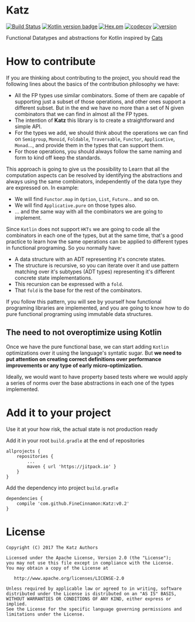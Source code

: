 Katz
====
[![Build Status](https://travis-ci.org/FineCinnamon/Katz.svg?branch=master)](https://travis-ci.org/FineCinnamon/Katz/)
[![Kotlin version badge](https://img.shields.io/badge/kotlin-1.1.1-blue.svg)](http://kotlinlang.org/)
[![Hex.pm](https://img.shields.io/hexpm/l/plug.svg)](http://www.apache.org/licenses/LICENSE-2.0)
[![codecov](https://codecov.io/gh/FineCinnamon/Katz/branch/master/graph/badge.svg)](https://codecov.io/gh/FineCinnamon/Katz)
[![version](https://jitpack.io/v/FineCinnamon/Katz.svg)](https://jitpack.io/#FineCinnamon/Katz/v0.2)

Functional Datatypes and abstractions for Kotlin inspired by [Cats][cats]

# How to contribute

If you are thinking about contributing to the project, you should read the following lines about the basics of the contribution philosophy we have:

* All the FP types use similar combinators. Some of them are capable of supporting just a subset of those operations, and other ones support a different subset. But in the end we have no more than a set of N given combinators that we can find in almost all the FP types.
* The intention of **Katz** this library is to create a straightforward and simple API.
* For the types we add, we should think about the operations we can find on `Semigroup`, `Monoid`, `Foldable`, `Traversable`, `Functor`, `Applicative`, `Monad`..., and provide them in the types that can support them.
* For those operations, you should always follow the same naming and form to kind off keep the standards.

This approach is going to give us the possibility to Learn that all the computation aspects can be resolved by identifying the abstractions and always using the same combinators, independently of the data type they are expressed on. In example:

* We will find `Functor.map` in `Option`, `List`, `Future`... and so on.
* We will find `Applicative.pure` on those types also.
* ... and the same way with all the combinators we are going to implement.

Since `Kotlin` does not support `HKTs` we are going to code all the combinators in each one of the types, but at the same time, that's a good practice to learn how the same operations can be applied to different types in functional programing. So you normally have:

* A data structure with an ADT representing it's concrete states.
* The structure is recursive, so you can iterate over it and use pattern matching over it's subtypes (ADT types) representing it's different concrete state implementations.
* This recursion can be expressed with a `fold`.
* That `fold` is the base for the rest of the combinators.

If you follow this pattern, you will see by yourself how functional programing libraries are implemented, and you are going to know how to do pure functional programing using immutable data structures.

## The need to not overoptimize using Kotlin

Once we have the pure functional base, we can start adding `Kotlin` optimizations over it using the language's syntatic sugar. But **we need to put attention on creating correct definitions over performance improvements or any type of early micro-optimization.**

Ideally, we would want to have property based tests where we would apply a series of norms over the base abstractions in each one of the types implemented.

# Add it to your project

Use it at your how risk, the actual state is not production ready

Add it in your root `build.gradle` at the end of repositories

```
allprojects {
    repositories {
        ...
        maven { url 'https://jitpack.io' }
    }
}
```

Add the dependency into project `build.gradle`

```
dependencies {
    compile 'com.github.FineCinnamon:Katz:v0.2'
}
```

# License

    Copyright (C) 2017 The Katz Authors

    Licensed under the Apache License, Version 2.0 (the "License");
    you may not use this file except in compliance with the License.
    You may obtain a copy of the License at

       http://www.apache.org/licenses/LICENSE-2.0

    Unless required by applicable law or agreed to in writing, software
    distributed under the License is distributed on an "AS IS" BASIS,
    WITHOUT WARRANTIES OR CONDITIONS OF ANY KIND, either express or implied.
    See the License for the specific language governing permissions and
    limitations under the License.

[cats]: https://github.com/typelevel/cats

